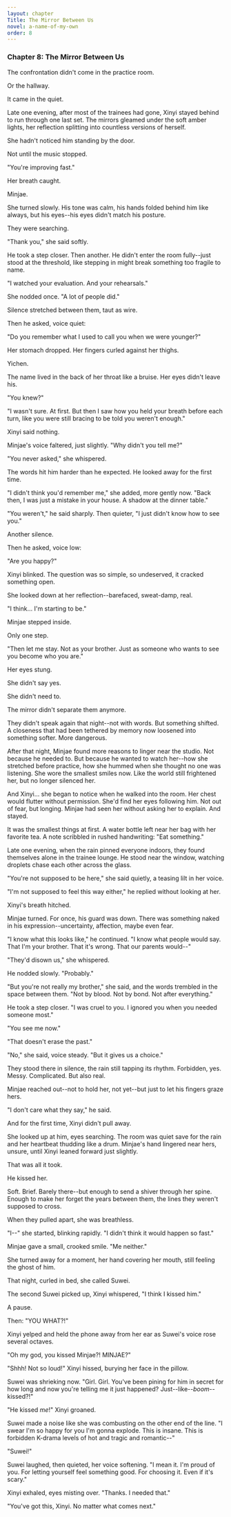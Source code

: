 ```yaml
---
layout: chapter
Title: The Mirror Between Us
novel: a-name-of-my-own
order: 8
---
```


### Chapter 8: The Mirror Between Us

The confrontation didn't come in the practice room.

Or the hallway.

It came in the quiet.

Late one evening, after most of the trainees had gone, Xinyi stayed behind to run through one last set. The mirrors gleamed under the soft amber lights, her reflection splitting into countless versions of herself.

She hadn't noticed him standing by the door.

Not until the music stopped.

"You're improving fast."

Her breath caught.

Minjae.

She turned slowly. His tone was calm, his hands folded behind him like always, but his eyes--his eyes didn't match his posture.

They were searching.

"Thank you," she said softly.

He took a step closer. Then another. He didn't enter the room fully--just stood at the threshold, like stepping in might break something too fragile to name.

"I watched your evaluation. And your rehearsals."

She nodded once. "A lot of people did."

Silence stretched between them, taut as wire.

Then he asked, voice quiet:

"Do you remember what I used to call you when we were younger?"

Her stomach dropped. Her fingers curled against her thighs.

Yichen.

The name lived in the back of her throat like a bruise. Her eyes didn't leave his.

"You knew?"

"I wasn't sure. At first. But then I saw how you held your breath before each turn, like you were still bracing to be told you weren't enough."

Xinyi said nothing.

Minjae's voice faltered, just slightly. "Why didn't you tell me?"

"You never asked," she whispered.

The words hit him harder than he expected. He looked away for the first time.

"I didn't think you'd remember me," she added, more gently now. "Back then, I was just a mistake in your house. A shadow at the dinner table."

"You weren't," he said sharply. Then quieter, "I just didn't know how to see you."

Another silence.

Then he asked, voice low:

"Are you happy?"

Xinyi blinked. The question was so simple, so undeserved, it cracked something open.

She looked down at her reflection--barefaced, sweat-damp, real.

"I think… I'm starting to be."

Minjae stepped inside.

Only one step.

"Then let me stay. Not as your brother. Just as someone who wants to see you become who you are."

Her eyes stung.

She didn't say yes.

She didn't need to.

The mirror didn't separate them anymore.

They didn't speak again that night--not with words. But something shifted. A closeness that had been tethered by memory now loosened into something softer. More dangerous.

After that night, Minjae found more reasons to linger near the studio. Not because he needed to. But because he wanted to watch her--how she stretched before practice, how she hummed when she thought no one was listening. She wore the smallest smiles now. Like the world still frightened her, but no longer silenced her.

And Xinyi… she began to notice when he walked into the room. Her chest would flutter without permission. She'd find her eyes following him. Not out of fear, but longing. Minjae had seen her without asking her to explain. And stayed.

It was the smallest things at first. A water bottle left near her bag with her favorite tea. A note scribbled in rushed handwriting: "Eat something."

Late one evening, when the rain pinned everyone indoors, they found themselves alone in the trainee lounge. He stood near the window, watching droplets chase each other across the glass.

"You're not supposed to be here," she said quietly, a teasing lilt in her voice.

"I'm not supposed to feel this way either," he replied without looking at her.

Xinyi's breath hitched.

Minjae turned. For once, his guard was down. There was something naked in his expression--uncertainty, affection, maybe even fear.

"I know what this looks like," he continued. "I know what people would say. That I'm your brother. That it's wrong. That our parents would--"

"They'd disown us," she whispered.

He nodded slowly. "Probably."

"But you're not really my brother," she said, and the words trembled in the space between them. "Not by blood. Not by bond. Not after everything."

He took a step closer. "I was cruel to you. I ignored you when you needed someone most."

"You see me now."

"That doesn't erase the past."

"No," she said, voice steady. "But it gives us a choice."

They stood there in silence, the rain still tapping its rhythm. Forbidden, yes. Messy. Complicated. But also real.

Minjae reached out--not to hold her, not yet--but just to let his fingers graze hers.

"I don't care what they say," he said.

And for the first time, Xinyi didn't pull away.

She looked up at him, eyes searching. The room was quiet save for the rain and her heartbeat thudding like a drum. Minjae's hand lingered near hers, unsure, until Xinyi leaned forward just slightly.

That was all it took.

He kissed her.

Soft. Brief. Barely there--but enough to send a shiver through her spine. Enough to make her forget the years between them, the lines they weren't supposed to cross.

When they pulled apart, she was breathless.

"I--" she started, blinking rapidly. "I didn't think it would happen so fast."

Minjae gave a small, crooked smile. "Me neither."

She turned away for a moment, her hand covering her mouth, still feeling the ghost of him.

That night, curled in bed, she called Suwei.

The second Suwei picked up, Xinyi whispered, "I think I kissed him."

A pause.

Then: "YOU WHAT?!"

Xinyi yelped and held the phone away from her ear as Suwei's voice rose several octaves.

"Oh my god, you kissed Minjae?! MINJAE?"

"Shhh! Not so loud!" Xinyi hissed, burying her face in the pillow.

Suwei was shrieking now. "Girl. Girl. You've been pining for him in secret for how long and now you're telling me it just happened? Just--like--*boom*--kissed?!"

"He kissed *me*!" Xinyi groaned.

Suwei made a noise like she was combusting on the other end of the line. "I swear I'm so happy for you I'm gonna explode. This is insane. This is forbidden K-drama levels of hot and tragic and romantic--"

"Suwei!"

Suwei laughed, then quieted, her voice softening. "I mean it. I'm proud of you. For letting yourself feel something good. For choosing it. Even if it's scary."

Xinyi exhaled, eyes misting over. "Thanks. I needed that."

"You've got this, Xinyi. No matter what comes next."
